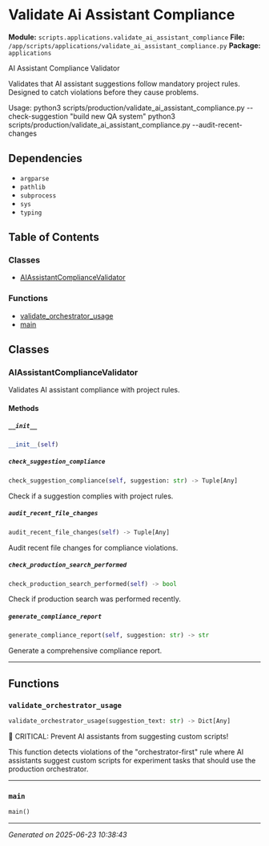 # Validate Ai Assistant Compliance

**Module:** `scripts.applications.validate_ai_assistant_compliance`
**File:** `/app/scripts/applications/validate_ai_assistant_compliance.py`
**Package:** `applications`

AI Assistant Compliance Validator

Validates that AI assistant suggestions follow mandatory project rules.
Designed to catch violations before they cause problems.

Usage:
    python3 scripts/production/validate_ai_assistant_compliance.py --check-suggestion "build new QA system"
    python3 scripts/production/validate_ai_assistant_compliance.py --audit-recent-changes

## Dependencies

- `argparse`
- `pathlib`
- `subprocess`
- `sys`
- `typing`

## Table of Contents

### Classes
- [AIAssistantComplianceValidator](#aiassistantcompliancevalidator)

### Functions
- [validate_orchestrator_usage](#validate-orchestrator-usage)
- [main](#main)

## Classes

### AIAssistantComplianceValidator

Validates AI assistant compliance with project rules.

#### Methods

##### `__init__`
```python
__init__(self)
```

##### `check_suggestion_compliance`
```python
check_suggestion_compliance(self, suggestion: str) -> Tuple[Any]
```

Check if a suggestion complies with project rules.

##### `audit_recent_file_changes`
```python
audit_recent_file_changes(self) -> Tuple[Any]
```

Audit recent file changes for compliance violations.

##### `check_production_search_performed`
```python
check_production_search_performed(self) -> bool
```

Check if production search was performed recently.

##### `generate_compliance_report`
```python
generate_compliance_report(self, suggestion: str) -> str
```

Generate a comprehensive compliance report.

---

## Functions

### `validate_orchestrator_usage`
```python
validate_orchestrator_usage(suggestion_text: str) -> Dict[Any]
```

🚨 CRITICAL: Prevent AI assistants from suggesting custom scripts!

This function detects violations of the "orchestrator-first" rule where
AI assistants suggest custom scripts for experiment tasks that should
use the production orchestrator.

---

### `main`
```python
main()
```

---

*Generated on 2025-06-23 10:38:43*